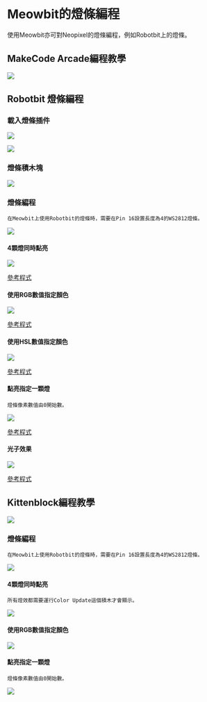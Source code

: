 # Meowbit的燈條編程

使用Meowbit亦可對Neopixel的燈條編程，例如Robotbit上的燈條。

## MakeCode Arcade編程教學

![](./images/acbanner.png)

## Robotbit 燈條編程

### 載入燈條插件

![](./images/sd5.png)

![](./images/robotbit3.png)

### 燈條積木塊

![](./images/robotbit4.png)

### 燈條編程

    在Meowbit上使用Robotbit的燈條時，需要在Pin 16設置長度為4的WS2812燈條。
    
![](./images/robotbit15.png)
    
#### 4顆燈同時點亮

![](./images/robotbit10.png)

[參考程式](https://makecode.com/_XXwcLH7YpW2x)

#### 使用RGB數值指定顏色

![](./images/robotbit11.png)

[參考程式](https://makecode.com/_CTVgMgevD2Ks)

#### 使用HSL數值指定顏色

![](./images/robotbit12.png)

[參考程式](https://makecode.com/_M6M9VrHbj8dH)

#### 點亮指定一顆燈

    燈條像素數值由0開始數。

![](./images/robotbit13.png)

[參考程式](https://makecode.com/_89Hb2TW6LJ0a)

#### 光子效果

![](./images/robotbit14.png)

[參考程式](https://makecode.com/_92m20h91uL5j)

##  Kittenblock編程教學

![](../functional_module/PWmodules/images/kbbanner.png)

### 燈條編程

    在Meowbit上使用Robotbit的燈條時，需要在Pin 16設置長度為4的WS2812燈條。

![](./images/robotbit19.png)

    
#### 4顆燈同時點亮

    所有燈效都需要運行Color Update這個積木才會顯示。

![](./images/robotbit20.png)


#### 使用RGB數值指定顏色

![](./images/robotbit21.png)

#### 點亮指定一顆燈

    燈條像素數值由0開始數。

![](./images/robotbit22.png)